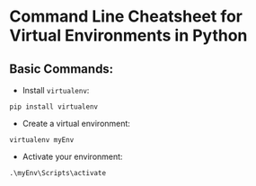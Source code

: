# Command Line Cheatsheet for Virtual Environments in Python
## Basic Commands:
- Install `virtualenv`:
```
pip install virtualenv
```
- Create a virtual environment:
```
virtualenv myEnv
```
- Activate your environment:
```
.\myEnv\Scripts\activate
```

